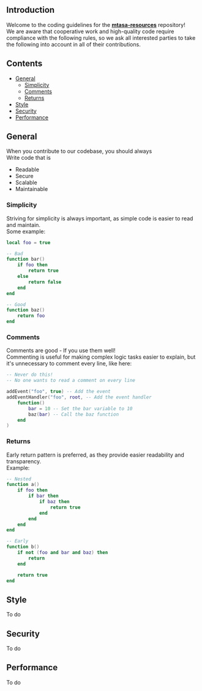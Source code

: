 ## Introduction
Welcome to the coding guidelines for the **[mtasa-resources](https://github.com/multitheftauto/mtasa-resources)** repository!<br>
We are aware that cooperative work and high-quality code require compliance with the following rules, so we ask all interested parties to take the following into account in all of their contributions.

## Contents
- [General](#general)
    - [Simplicity](#simplicity)
    - [Comments](#comments)
    - [Returns](#returns)
- [Style](#style)
- [Security](#security)
- [Performance](#performance)

## General
When you contribute to our codebase, you should always<br>
Write code that is
- Readable
- Secure
- Scalable
- Maintainable

### Simplicity
Striving for simplicity is always important, as simple code is easier to read and maintain.<br>
Some example:

```lua
local foo = true

-- Bad
function bar()
    if foo then
        return true
    else
        return false
    end
end

-- Good
function baz()
    return foo
end
```

### Comments
Comments are good - If you use them well!<br>
Commenting is useful for making complex logic tasks easier to explain, but it's unnecessary to comment every line, like here:

```lua
-- Never do this!
-- No one wants to read a comment on every line

addEvent("foo", true) -- Add the event
addEventHandler("foo", root, -- Add the event handler
    function()
        bar = 10 -- Set the bar variable to 10
        baz(bar) -- Call the baz function
    end
)
```

### Returns
Early return pattern is preferred, as they provide easier readability and transparency.<br>
Example:

```lua
-- Nested
function a()
    if foo then
        if bar then
            if baz then
                return true
            end
        end
    end
end

-- Early
function b()
    if not (foo and bar and baz) then
        return
    end

    return true
end
```

## Style
To do

## Security
To do

## Performance
To do